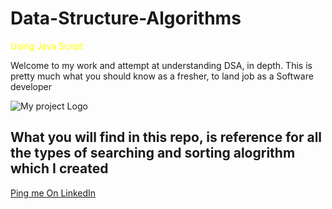 # Data-Structure-Algorithms
<span style="color : yellow"> Using Java Script </span>

Welcome to my work and attempt at understanding DSA, in depth. This is pretty much what you should know as a fresher, to land job as a Software developer

![My project Logo](https://repository-images.githubusercontent.com/126577260/3c924980-61ac-11e9-8e4e-6e50e0cec366)

## What you will find in this repo, is reference for all the types of searching and sorting alogrithm which I created

[Ping me On LinkedIn](https://www.linkedin.com/in/abhishek-kumar-072a9314a/)
